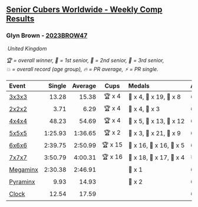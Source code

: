 <style>table {white-space: nowrap;}</style>
<link rel="stylesheet" type="text/css" href="/scw-comp/css/flags.css" />

## [Senior Cubers Worldwide - Weekly Comp Results](/scw-comp/results/)
### Glyn Brown - [2023BROW47](https://www.worldcubeassociation.org/persons/2023BROW47)

<i class="flag flag-GB" />&nbsp;United Kingdom

<span style="white-space: nowrap;">🏆 = overall winner</span>, <span style="white-space: nowrap;">🥇 = 1st senior</span>, <span style="white-space: nowrap;">🥈 = 2nd senior</span>, <span style="white-space: nowrap;">🥉 = 3rd senior</span>, <span style="white-space: nowrap;">💥 = overall record (age group)</span>, <span style="white-space: nowrap;">🔥 = PR average</span>, <span style="white-space: nowrap;">⚡ = PR single</span>.

| Event | Single | Average | Cups | Medals | Achievements|
| :-- | --: | --: | :--: | :-- | :-- |
| [3x3x3](333.md) | 13.28 | 15.38 | 🏆 x 4 | 🥇 x 4, 🥈 x 19, 🥉 x 8 | 🔥 x 8, ⚡ x 11 |
| [2x2x2](222.md) | 3.71 | 6.29 | 🏆 x 4 | 🥇 x 4, 🥈 x 3 | 🔥 x 5, ⚡ x 5 |
| [4x4x4](444.md) | 48.23 | 54.69 | 🏆 x 4 | 🥇 x 5, 🥈 x 13, 🥉 x 12 | 🔥 x 11, ⚡ x 9 |
| [5x5x5](555.md) | 1:25.93 | 1:36.65 | 🏆 x 2 | 🥇 x 3, 🥈 x 21, 🥉 x 9 | 🔥 x 11, ⚡ x 6 |
| [6x6x6](666.md) | 2:39.75 | 2:50.99 | 🏆 x 15 | 🥇 x 16, 🥈 x 16, 🥉 x 5 | 🔥 x 14, ⚡ x 12 |
| [7x7x7](777.md) | 3:50.79 | 4:00.31 | 🏆 x 16 | 🥇 x 18, 🥈 x 17, 🥉 x 4 | 💥 x 4, 🔥 x 15, ⚡ x 11 |
| [Megaminx](minx.md) | 2:30.38 | 2:46.91 |  | 🥉 x 1 | 🔥 x 1, ⚡ x 2 |
| [Pyraminx](pyram.md) | 9.93 | 14.93 |  | 🥉 x 2 | 🔥 x 2, ⚡ x 2 |
| [Clock](clock.md) | 12.54 | 17.59 |  |  | 🔥 x 2, ⚡ x 2 |

<!-- Global site tag (gtag.js) - Google Analytics -->
<script async src="https://www.googletagmanager.com/gtag/js?id=UA-86348435-3"></script>
<script>window.dataLayer = window.dataLayer || []; function gtag() {dataLayer.push(arguments);} gtag('js', new Date()); gtag('config', 'UA-86348435-3');</script>
